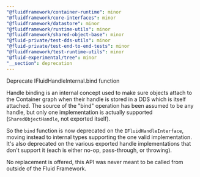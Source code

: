 ```yaml
---
"@fluidframework/container-runtime": minor
"@fluidframework/core-interfaces": minor
"@fluidframework/datastore": minor
"@fluidframework/runtime-utils": minor
"@fluidframework/shared-object-base": minor
"@fluid-private/test-dds-utils": minor
"@fluid-private/test-end-to-end-tests": minor
"@fluidframework/test-runtime-utils": minor
"@fluid-experimental/tree": minor
"__section": deprecation
---
```

Deprecate IFluidHandleInternal.bind function

Handle binding is an internal concept used to make sure objects attach to the Container graph when their handle is stored in a DDS which is itself attached.
The source of the "bind" operation has been assumed to be any handle, but only one implementation is actually supported (`SharedObjectHandle`, not exported itself).

So the `bind` function is now deprecated on the `IFluidHandleInterface`, moving instead to internal types supporting the one valid implementation.
It's also deprecated on the various exported handle implementations that don't support it (each is either no-op, pass-through, or throwing).

No replacement is offered, this API was never meant to be called from outside of the Fluid Framework.
